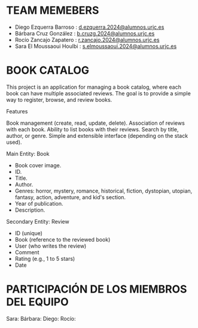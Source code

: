 # TEAM MEMEBERS #
- Diego Ezquerra Barroso : d.ezquerra.2024@alumnos.urjc.es
- Bárbara Cruz González : b.cruzg.2024@alumnos.urjc.es
- Rocío Zancajo Zapatero : r.zancajo.2024@alumnos.urjc.es
- Sara El Moussaoui Houlbi  : s.elmoussaoui.2024@alumnos.urjc.es
  
# BOOK CATALOG #

This project is an application for managing a book catalog, where each book can have multiple associated reviews.
The goal is to provide a simple way to register, browse, and review books.

Features

Book management (create, read, update, delete).
Association of reviews with each book.
Ability to list books with their reviews.
Search by title, author, or genre.
Simple and extensible interface (depending on the stack used).

Main Entity:
Book
- Book cover image.
- ID.
- Title.
- Author.
- Genres: horror, mystery, romance, historical, fiction, dystopian, utopian, fantasy, action, adventure, and kid's section.
- Year of publication.
- Description.
  
Secondary Entity:
Review
- ID (unique)
- Book (reference to the reviewed book)
- User (who writes the review)
- Comment
- Rating (e.g., 1 to 5 stars)
- Date
# PARTICIPACIÓN DE LOS MIEMBROS DEL EQUIPO #

Sara:
Bárbara:
Diego:
Rocío:
